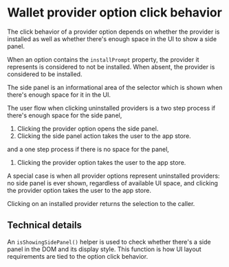 # Wallet provider option click behavior

The click behavior of a provider option depends on whether the provider is installed as well as whether there's enough space in the UI to show a side panel.

When an option contains the `installPrompt` property, the provider it represents is considered to not be installed. When absent, the provider is considered to be installed.

The side panel is an informational area of the selector which is shown when there's enough space for it in the UI.

The user flow when clicking uninstalled providers is a two step process if there's enough space for the side panel,

1. Clicking the provider option opens the side panel.
2. Clicking the side panel action takes the user to the app store.

and a one step process if there is no space for the panel,

1. Clicking the provider option takes the user to the app store.

A special case is when all provider options represent uninstalled providers: no side panel is ever shown, regardless of available UI space, and clicking the provider option takes the user to the app store.

Clicking on an installed provider returns the selection to the caller.

## Technical details

An `isShowingSidePanel()` helper is used to check whether there's a side panel in the DOM and its display style. This function is how UI layout requirements are tied to the option click behavior.
